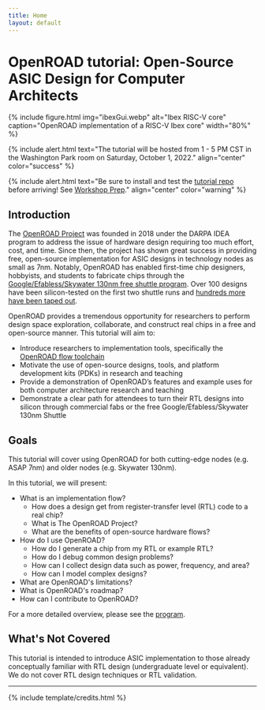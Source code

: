 ```yaml
---
title: Home
layout: default
---
```


# OpenROAD tutorial: Open-Source ASIC Design for Computer Architects

{% include figure.html img="ibexGui.webp" alt="Ibex RISC-V core" caption="OpenROAD implementation of a RISC-V Ibex core"
width="80%" %}

{% include alert.html text="The tutorial will be hosted from 1 - 5 PM CST in the Washington Park room on Saturday, October 1, 2022."
align="center" color="success" %}

{% include alert.html text="Be sure to install and test the [tutorial repo](https://github.com/The-OpenROAD-Project/micro2022tutorial)
before arriving! See [Workshop Prep](./content/0-prep.html)." align="center" color="warning" %}

## Introduction

The [OpenROAD Project](https://theopenroadproject.org/) was founded in 2018 under the DARPA IDEA program to address the
issue of hardware design requiring too much effort, cost, and time. Since then, the project has shown great success in
providing free, open-source implementation for ASIC designs in technology nodes as small as 7nm. Notably, OpenROAD has
enabled first-time chip designers, hobbyists, and students to fabricate chips through the [Google/Efabless/Skywater
130nm free shuttle program](https://efabless.com/open_shuttle_program). Over 100 designs have been silicon-tested on the
first two shuttle runs and [hundreds more have been taped out](https://opensource.googleblog.com/2022/07/SkyWater-and-Google-expand-open-source-program-to-new-90nm-technology.html).

OpenROAD provides a tremendous opportunity for researchers to perform design space exploration, collaborate, and
construct real chips in a free and open-source manner. This tutorial will aim to:
* Introduce researchers to implementation tools, specifically the [OpenROAD flow toolchain](https://github.com/The-OpenROAD-Project/OpenROAD-flow-scripts)
* Motivate the use of open-source designs, tools, and platform development kits (PDKs) in research and teaching
* Provide a demonstration of OpenROAD’s features and example uses for both computer architecture research and teaching
* Demonstrate a clear path for attendees to turn their RTL designs into silicon through commercial fabs or the free
  Google/Efabless/Skywater 130nm Shuttle

## Goals

This tutorial will cover using OpenROAD for both cutting-edge nodes (e.g. ASAP 7nm) and older nodes (e.g. Skywater 130nm).

In this tutorial, we will present:
* What is an implementation flow?
  * How does a design get from register-transfer level (RTL) code to a real chip?
  * What is The OpenROAD Project?
  * What are the benefits of open-source hardware flows?
* How do I use OpenROAD?
  * How do I generate a chip from my RTL or example RTL?
  * How do I debug common design problems?
  * How can I collect design data such as power, frequency, and area?
  * How can I model complex designs?
* What are OpenROAD's limitations?
* What is OpenROAD's roadmap?
* How can I contribute to OpenROAD?

For a more detailed overview, please see the [program](./content/1-program.html).

## What's Not Covered

This tutorial is intended to introduce ASIC implementation to those already conceptually familiar with RTL design
(undergraduate level or equivalent). We do not cover RTL design techniques or RTL validation.

------

{% include template/credits.html %}
